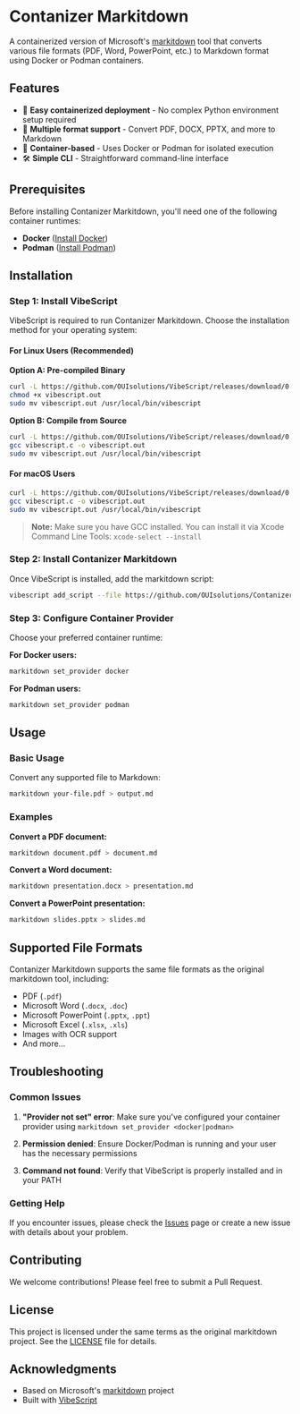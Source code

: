 # Contanizer Markitdown

A containerized version of Microsoft's [markitdown](https://github.com/microsoft/markitdown) tool that converts various file formats (PDF, Word, PowerPoint, etc.) to Markdown format using Docker or Podman containers.

## Features

- 🚀 **Easy containerized deployment** - No complex Python environment setup required
- 📄 **Multiple format support** - Convert PDF, DOCX, PPTX, and more to Markdown
- 🐳 **Container-based** - Uses Docker or Podman for isolated execution
- 🛠️ **Simple CLI** - Straightforward command-line interface

## Prerequisites

Before installing Contanizer Markitdown, you'll need one of the following container runtimes:

- **Docker** ([Install Docker](https://docs.docker.com/get-docker/))
- **Podman** ([Install Podman](https://podman.io/getting-started/installation))

## Installation

### Step 1: Install VibeScript

VibeScript is required to run Contanizer Markitdown. Choose the installation method for your operating system:

#### For Linux Users (Recommended)

**Option A: Pre-compiled Binary**
```bash
curl -L https://github.com/OUIsolutions/VibeScript/releases/download/0.36.0/vibescript.out -o vibescript.out
chmod +x vibescript.out
sudo mv vibescript.out /usr/local/bin/vibescript
```

**Option B: Compile from Source**
```bash
curl -L https://github.com/OUIsolutions/VibeScript/releases/download/0.36.0/amalgamation.c -o vibescript.c
gcc vibescript.c -o vibescript.out
sudo mv vibescript.out /usr/local/bin/vibescript
```

#### For macOS Users

```bash
curl -L https://github.com/OUIsolutions/VibeScript/releases/download/0.36.0/amalgamation.c -o vibescript.c
gcc vibescript.c -o vibescript.out
sudo mv vibescript.out /usr/local/bin/vibescript
```

> **Note:** Make sure you have GCC installed. You can install it via Xcode Command Line Tools: `xcode-select --install`

### Step 2: Install Contanizer Markitdown

Once VibeScript is installed, add the markitdown script:

```bash
vibescript add_script --file https://github.com/OUIsolutions/Contanizer-Markitdown/releases/download/0.1.0/markitdown.lua markitdown
```

### Step 3: Configure Container Provider

Choose your preferred container runtime:

**For Docker users:**
```bash
markitdown set_provider docker
```

**For Podman users:**
```bash
markitdown set_provider podman
```

## Usage

### Basic Usage

Convert any supported file to Markdown:

```bash
markitdown your-file.pdf > output.md
```

### Examples

**Convert a PDF document:**
```bash
markitdown document.pdf > document.md
```

**Convert a Word document:**
```bash
markitdown presentation.docx > presentation.md
```

**Convert a PowerPoint presentation:**
```bash
markitdown slides.pptx > slides.md
```

## Supported File Formats

Contanizer Markitdown supports the same file formats as the original markitdown tool, including:

- PDF (`.pdf`)
- Microsoft Word (`.docx`, `.doc`)
- Microsoft PowerPoint (`.pptx`, `.ppt`)
- Microsoft Excel (`.xlsx`, `.xls`)
- Images with OCR support
- And more...

## Troubleshooting

### Common Issues

1. **"Provider not set" error**: Make sure you've configured your container provider using `markitdown set_provider <docker|podman>`

2. **Permission denied**: Ensure Docker/Podman is running and your user has the necessary permissions

3. **Command not found**: Verify that VibeScript is properly installed and in your PATH

### Getting Help

If you encounter issues, please check the [Issues](https://github.com/OUIsolutions/Contanizer-Markitdown/issues) page or create a new issue with details about your problem.

## Contributing

We welcome contributions! Please feel free to submit a Pull Request.

## License

This project is licensed under the same terms as the original markitdown project. See the [LICENSE](LICENSE) file for details.

## Acknowledgments

- Based on Microsoft's [markitdown](https://github.com/microsoft/markitdown) project
- Built with [VibeScript](https://github.com/OUIsolutions/VibeScript)
